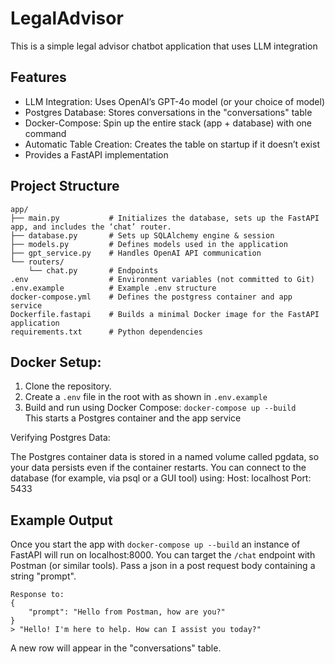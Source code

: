 # LegalAdvisor
This is a simple legal advisor chatbot application that uses LLM integration


## Features

- LLM Integration: Uses OpenAI’s GPT-4o model (or your choice of model)
- Postgres Database: Stores conversations in the "conversations" table
- Docker-Compose: Spin up the entire stack (app + database) with one command
- Automatic Table Creation: Creates the table on startup if it doesn’t exist
- Provides a FastAPI implementation


## Project Structure

```
app/
├── main.py           # Initializes the database, sets up the FastAPI app, and includes the ‘chat’ router.
├── database.py       # Sets up SQLAlchemy engine & session
├── models.py         # Defines models used in the application
├── gpt_service.py    # Handles OpenAI API communication
└── routers/
    └── chat.py       # Endpoints
.env                  # Environment variables (not committed to Git)
.env.example          # Example .env structure
docker-compose.yml    # Defines the postgress container and app service
Dockerfile.fastapi    # Builds a minimal Docker image for the FastAPI application
requirements.txt      # Python dependencies
```

## Docker Setup:

1. Clone the repository.
2. Create a `.env` file in the root with as shown in ```.env.example```   
3. Build and run using Docker Compose: ```docker-compose up --build``` \
   This starts a Postgres container and the app service

Verifying Postgres Data:

The Postgres container data is stored in a named volume called pgdata, so your data persists even if the container restarts. You can connect to the database (for example, via psql or a GUI tool) using: Host: localhost Port: 5433

## Example Output

Once you start the app with ```docker-compose up --build``` an instance of FastAPI will run on localhost:8000.
You can target the ```/chat``` endpoint with Postman (or similar tools). Pass a json in a post request body containing a string "prompt".

```
Response to:
{
    "prompt": "Hello from Postman, how are you?"
}
> "Hello! I'm here to help. How can I assist you today?"
```
A new row will appear in the "conversations" table.
